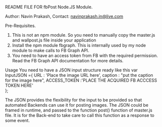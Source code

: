 README FILE FOR fbPost Node.JS Module.

Author: Navin Prakash, 
Contact: navinprakash.in@live.com


Pre-Requisites.

1. This is not an npm module. So you need to manually copy the master.js and wallpost.js file inside your application
2. Install the npm module fbgraph. This is internally used by my node module to make calls to FB Graph API.
3. You need to have an access token from FB with the required permission. Read the FB Graph API documentation for more details.


Usage
You need to have a JSON input structure ready like this
	var InputJSON ={
    URL : 'Place the image URL here',
    caption : "put the caption for the image here",
    ACCESS_TOKEN :'PLACE THE ACQUIRED FB ACCCESS TOKEN HERE'  
	};

The JSON provides the flexibility for the input to be provided so that automated Backends can use it for posting images.
The JSON could be framed in runtime, and passed to the function post() function of master.js file. 
It is for the Back-end to take care to call this function as a response to some event. 

